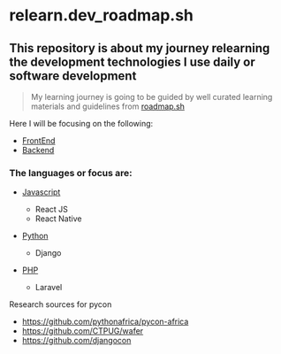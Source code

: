 # relearn.dev_roadmap.sh

## This repository is about my journey relearning the development technologies I use daily or software development

> My learning journey is going to be guided by well curated learning materials and guidelines from [roadmap.sh](https://roadmap.sh/backend/projects)

Here I will be focusing on the following:
- [FrontEnd](https://roadmap.sh/frontend)
- [Backend](https://roadmap.sh/backend)


### The languages or focus are:
- [Javascript](/JS)
    - React JS
    - React Native

- [Python](/Python)
    - Django

- [PHP](/PHP)
    - Laravel

Research sources for pycon
- https://github.com/pythonafrica/pycon-africa
- https://github.com/CTPUG/wafer
- https://github.com/djangocon